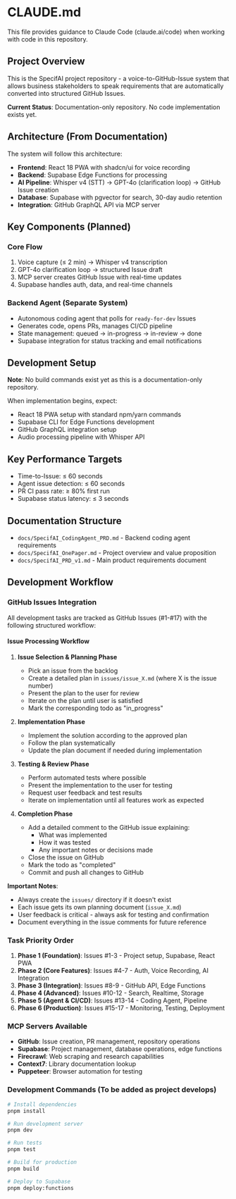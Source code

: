 # CLAUDE.md

This file provides guidance to Claude Code (claude.ai/code) when working with code in this repository.

## Project Overview

This is the SpecifAI project repository - a voice-to-GitHub-Issue system that allows business stakeholders to speak requirements that are automatically converted into structured GitHub Issues.

**Current Status**: Documentation-only repository. No code implementation exists yet.

## Architecture (From Documentation)

The system will follow this architecture:

- **Frontend**: React 18 PWA with shadcn/ui for voice recording
- **Backend**: Supabase Edge Functions for processing
- **AI Pipeline**: Whisper v4 (STT) → GPT-4o (clarification loop) → GitHub Issue creation
- **Database**: Supabase with pgvector for search, 30-day audio retention
- **Integration**: GitHub GraphQL API via MCP server

## Key Components (Planned)

### Core Flow

1. Voice capture (≤ 2 min) → Whisper v4 transcription
2. GPT-4o clarification loop → structured Issue draft
3. MCP server creates GitHub Issue with real-time updates
4. Supabase handles auth, data, and real-time channels

### Backend Agent (Separate System)

- Autonomous coding agent that polls for `ready-for-dev` Issues
- Generates code, opens PRs, manages CI/CD pipeline
- State management: queued → in-progress → in-review → done
- Supabase integration for status tracking and email notifications

## Development Setup

**Note**: No build commands exist yet as this is a documentation-only repository.

When implementation begins, expect:

- React 18 PWA setup with standard npm/yarn commands
- Supabase CLI for Edge Functions development
- GitHub GraphQL integration setup
- Audio processing pipeline with Whisper API

## Key Performance Targets

- Time-to-Issue: ≤ 60 seconds
- Agent issue detection: ≤ 60 seconds
- PR CI pass rate: ≥ 80% first run
- Supabase status latency: ≤ 3 seconds

## Documentation Structure

- `docs/SpecifAI_CodingAgent_PRD.md` - Backend coding agent requirements
- `docs/SpecifAI_OnePager.md` - Project overview and value proposition
- `docs/SpecifAI_PRD_v1.md` - Main product requirements document

## Development Workflow

### GitHub Issues Integration

All development tasks are tracked as GitHub Issues (#1-#17) with the following structured workflow:

#### Issue Processing Workflow

1. **Issue Selection & Planning Phase**
   - Pick an issue from the backlog
   - Create a detailed plan in `issues/issue_X.md` (where X is the issue number)
   - Present the plan to the user for review
   - Iterate on the plan until user is satisfied
   - Mark the corresponding todo as "in_progress"

2. **Implementation Phase**
   - Implement the solution according to the approved plan
   - Follow the plan systematically
   - Update the plan document if needed during implementation

3. **Testing & Review Phase**
   - Perform automated tests where possible
   - Present the implementation to the user for testing
   - Request user feedback and test results
   - Iterate on implementation until all features work as expected

4. **Completion Phase**
   - Add a detailed comment to the GitHub issue explaining:
     - What was implemented
     - How it was tested
     - Any important notes or decisions made
   - Close the issue on GitHub
   - Mark the todo as "completed"
   - Commit and push all changes to GitHub

**Important Notes**:

- Always create the `issues/` directory if it doesn't exist
- Each issue gets its own planning document (`issue_X.md`)
- User feedback is critical - always ask for testing and confirmation
- Document everything in the issue comments for future reference

### Task Priority Order

1. **Phase 1 (Foundation)**: Issues #1-3 - Project setup, Supabase, React PWA
2. **Phase 2 (Core Features)**: Issues #4-7 - Auth, Voice Recording, AI Integration
3. **Phase 3 (Integration)**: Issues #8-9 - GitHub API, Edge Functions
4. **Phase 4 (Advanced)**: Issues #10-12 - Search, Realtime, Storage
5. **Phase 5 (Agent & CI/CD)**: Issues #13-14 - Coding Agent, Pipeline
6. **Phase 6 (Production)**: Issues #15-17 - Monitoring, Testing, Deployment

### MCP Servers Available

- **GitHub**: Issue creation, PR management, repository operations
- **Supabase**: Project management, database operations, edge functions
- **Firecrawl**: Web scraping and research capabilities
- **Context7**: Library documentation lookup
- **Puppeteer**: Browser automation for testing

### Development Commands (To be added as project develops)

```bash
# Install dependencies
pnpm install

# Run development server
pnpm dev

# Run tests
pnpm test

# Build for production
pnpm build

# Deploy to Supabase
pnpm deploy:functions
```
